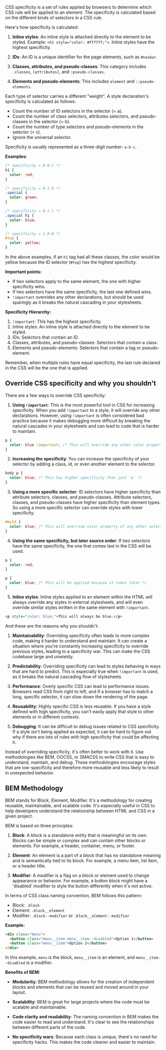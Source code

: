 CSS specificity is a set of rules applied by browsers to determine which CSS rule will be applied to an element. The specificity is calculated based on the different kinds of selectors in a CSS rule.

Here's how specificity is calculated:

1. **Inline styles**: An inline style is attached directly to the element to be styled. Example: `<h1 style="color: #ffffff;">`. Inline styles have the highest specificity.

2. **IDs**: An ID is a unique identifier for the page elements, such as `#navbar`.

3. **Classes, attributes, and pseudo-classes**: This category includes `.classes`, `[attributes]`, and `:pseudo-classes`.

4. **Elements and pseudo-elements**: This includes `element` and `::pseudo-elements`.

Each type of selector carries a different "weight". A style declaration's specificity is calculated as follows:

- Count the number of ID selectors in the selector (= a).
- Count the number of class selectors, attributes selectors, and pseudo-classes in the selector (= b).
- Count the number of type selectors and pseudo-elements in the selector (= c).
- Ignore the universal selector.

Specificity is usually represented as a three-digit number: `a-b-c`. 

**Examples:**

```css
/* specificity = 0-0-1 */
h1 {
  color: red;
}

/* specificity = 0-1-0 */
.special {
  color: green;
}

/* specificity = 0-1-1 */
.special h1 {
  color: blue;
}

/* specificity = 1-0-0 */
#top {
  color: yellow;
}
```

In the above examples, if an `h1` tag had all these classes, the color would be yellow because the ID selector (`#top`) has the highest specificity.

**Important points:**

- If two selectors apply to the same element, the one with higher specificity wins.
- If two selectors have the same specificity, the last one defined wins.
- `!important` overrides any other declarations, but should be used sparingly as it breaks the natural cascading in your stylesheets.

**Specificity Hierarchy:**

1. `!important`: This has the highest specificity.
2. Inline styles: An inline style is attached directly to the element to be styled.
3. IDs: Selectors that contain an ID.
4. Classes, attributes, and pseudo-classes: Selectors that contain a class.
5. Elements and pseudo-elements: Selectors that contain a tag or pseudo-element.

Remember, when multiple rules have equal specificity, the last rule declared in the CSS will be the one that is applied.

## Override CSS specificity and why you shouldn't

There are a few ways to override CSS specificity:

1. **Using `!important`**: This is the most powerful tool in CSS for increasing specificity. When you add `!important` to a style, it will override any other declarations. However, using `!important` is often considered bad practice because it makes debugging more difficult by breaking the natural cascades in your stylesheets and can lead to code that is harder to maintain.

```css
p {
  color: blue !important; /* This will override any other color property on p elements */
}
```

2. **Increasing the specificity**: You can increase the specificity of your selector by adding a class, id, or even another element to the selector.

```css
body p {
  color: blue; /* This has higher specificity than just 'p' */
}
```

3. **Using a more specific selector**: ID selectors have higher specificity than attribute selectors, classes, and pseudo-classes. Attribute selectors, classes, and pseudo-classes have higher specificity than element types. So using a more specific selector can override styles with lower specificity.

```css
#myId {
  color: blue; /* This will override color property of any other selector that targets the same element but has lower specificity */
}
```

4. **Using the same specificity, but later source order**: If two selectors have the same specificity, the one that comes last in the CSS will be used.

```css
p {
  color: red;
}

p {
  color: blue; /* This will be applied because it comes later */
}
```

5. **Inline styles**: Inline styles applied to an element within the HTML will always override any styles in external stylesheets, and will even override similar styles written in the same element with `!important`.

```html
<p style="color: blue;">This will always be blue.</p>
```

And these are the reasons why you shouldn't:

1. **Maintainability**: Overriding specificity often leads to more complex code, making it harder to understand and maintain. It can create a situation where you're constantly increasing specificity to override previous styles, leading to a specificity war. This can make the CSS codebase large and unwieldy.

2. **Predictability**: Overriding specificity can lead to styles behaving in ways that are hard to predict. This is especially true when `!important` is used, as it breaks the natural cascading flow of stylesheets.

3. **Performance**: Overly specific CSS can lead to performance issues. Browsers read CSS from right to left, and if a browser has to match a long, specific selector, it can slow down the rendering of the page.

4. **Reusability**: Highly specific CSS is less reusable. If you have a style defined with high specificity, you can't easily apply that style to other elements or in different contexts.

5. **Debugging**: It can be difficult to debug issues related to CSS specificity. If a style isn't being applied as expected, it can be hard to figure out why if there are lots of rules with high specificity that could be affecting it.

Instead of overriding specificity, it's often better to work with it. Use methodologies like BEM, OOCSS, or SMACSS to write CSS that is easy to understand, maintain, and debug. These methodologies encourage styles that are low-specificity and therefore more reusable and less likely to result in unexpected behavior.

## BEM Methodology

BEM stands for Block, Element, Modifier. It's a methodology for creating reusable, maintainable, and scalable code. It's especially useful in CSS to help developers understand the relationship between HTML and CSS in a given project.

BEM is based on three principles:

1. **Block**: A block is a standalone entity that is meaningful on its own. Blocks can be simple or complex and can contain other blocks or elements. For example, a header, container, menu, or footer.

2. **Element**: An element is a part of a block that has no standalone meaning and is semantically tied to its block. For example, a menu item, list item, or a header title.

3. **Modifier**: A modifier is a flag on a block or element used to change appearance or behavior. For example, a button block might have a 'disabled' modifier to style the button differently when it's not active.

In terms of CSS class naming convention, BEM follows this pattern:

- Block: `.block`
- Element: `.block__element`
- Modifier: `.block--modifier` or `.block__element--modifier`

**Example:**

```html
<div class="menu">
  <button class="menu__item menu__item--disabled">Option 1</button>
  <button class="menu__item">Option 2</button>
</div>
```

In this example, `menu` is the block, `menu__item` is an element, and `menu__item--disabled` is a modifier.

**Benefits of BEM:**

- **Modularity**: BEM methodology allows for the creation of independent blocks and elements that can be reused and moved around in your layout.

- **Scalability**: BEM is great for large projects where the code must be scalable and maintainable.

- **Code clarity and readability**: The naming convention in BEM makes the code easier to read and understand. It's clear to see the relationships between different parts of the code.

- **No specificity wars**: Because each class is unique, there's no need for specificity hacks. This makes the code cleaner and easier to maintain.